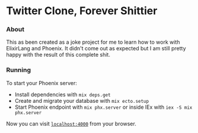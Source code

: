 # Twitter Clone, Forever Shittier
### About

This as been created as a joke project for me to learn how to work with ElixirLang and Phoenix. It didn't come out as expected but I am still pretty happy with the result of this complete shit.

### Running

To start your Phoenix server:

  * Install dependencies with `mix deps.get`
  * Create and migrate your database with `mix ecto.setup`
  * Start Phoenix endpoint with `mix phx.server` or inside IEx with `iex -S mix phx.server`

Now you can visit [`localhost:4000`](http://localhost:4000) from your browser.
